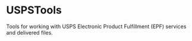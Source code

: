USPSTools
=========

Tools for working with USPS Electronic Product Fulfillment (EPF) services and delivered files.
